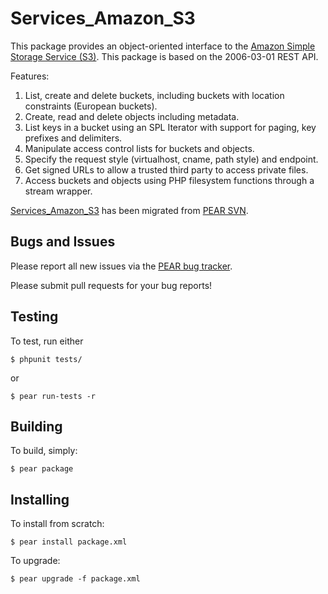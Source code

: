 # Services_Amazon_S3 #
This package provides an object-oriented interface to the [Amazon Simple
Storage Service (S3)](http://aws.amazon.com/s3/). This package is based on the
2006-03-01 REST API.

Features:

1. List, create and delete buckets, including buckets with location constraints
   (European buckets).
2. Create, read and delete objects including metadata.
3. List keys in a bucket using an SPL Iterator with support for paging, key
   prefixes and delimiters.
4. Manipulate access control lists for buckets and objects.
5. Specify the request style (virtualhost, cname, path style) and endpoint.
6. Get signed URLs to allow a trusted third party to access private files.
7. Access buckets and objects using PHP filesystem functions through a
   stream wrapper.

[Services_Amazon_S3](http://pear.php.net/package/Services_Amazon_S3) has been
migrated from [PEAR SVN](https://svn.php.net/repository/pear/packages/Services_Amazon_S3).

## Bugs and Issues ##
Please report all new issues via the [PEAR bug tracker](http://pear.php.net/bugs/search.php?cmd=display&package_name[]=Services_Amazon_S3).

Please submit pull requests for your bug reports!

## Testing ##
To test, run either

    $ phpunit tests/
    
or

    $ pear run-tests -r

## Building ##
To build, simply:

    $ pear package

## Installing ##

To install from scratch:

    $ pear install package.xml

To upgrade:

    $ pear upgrade -f package.xml
